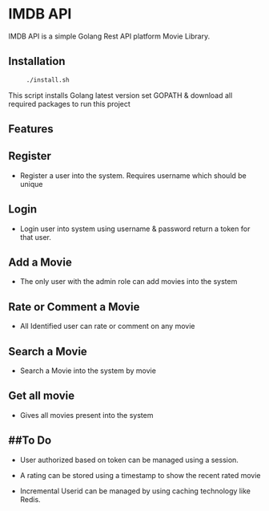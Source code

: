 # IMDB API

IMDB API is a simple Golang Rest API platform Movie Library.

## Installation

```bash
     ./install.sh
```

This script installs Golang latest version set GOPATH & download all required packages to run this project



## Features


Register
--

- Register a user into the system. Requires username  which should be unique


Login
-- 

- Login user into system using username & password return a token for that user.


Add a Movie
--

- The only user with the admin role can add movies into the system


Rate or Comment a Movie
--
- All Identified user can  rate or comment on any movie


Search a Movie
--
- Search a Movie into the system by movie


Get all movie
--
- Gives all movies present into the system




##To Do
--- 
- User authorized based on token can be managed using a session.

- A rating can be stored using a timestamp to show the recent rated movie

- Incremental Userid can be managed by using caching technology like Redis.



 
